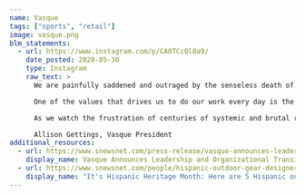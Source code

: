```yaml
---
name: Vasque
tags: ["sports", "retail"]
image: vasque.png
blm_statements:
  - url: https://www.instagram.com/p/CA0TCcQl8a9/
    date_posted: 2020-05-30
    type: Instagram
    raw_text: >
      We are painfully saddened and outraged by the senseless death of George Floyd here in our home state of Minnesota. There are no words to fully express our condolences to the families and Black communities who bare this grief and this suffering, but saying nothing is unacceptable.

      One of the values that drives us to do our work every day is the truth that time spent in nature is a powerful way to heal, yet we know that until everyone in our community has the same opportunity for safety, for respect, for life, there can be no reprieve for any of us.

      As we watch the frustration of centuries of systemic and brutal racism erupt in our backyard it is clear to us that our work now, as a white-led organization, is to listen, to learn, to show up, to donate, and to use our voice to help create the change that is desperately needed in our communities. This is not the world that we want to pass on to the next generation, and we will not stop until peace and equity is no longer just a dream.

      Allison Gettings, Vasque President
additional_resources:
  - url: https://www.snewsnet.com/press-release/vasque-announces-leadership-and-organizational-transitions
    display_name: Vasque Announces Leadership and Organizational Transitions
  - url: https://www.snewsnet.com/people/hispanic-outdoor-gear-designers-you-should-know
    display_name: "It's Hispanic Heritage Month: Here are 5 Hispanic outdoor gear designers you should know"
---
```

